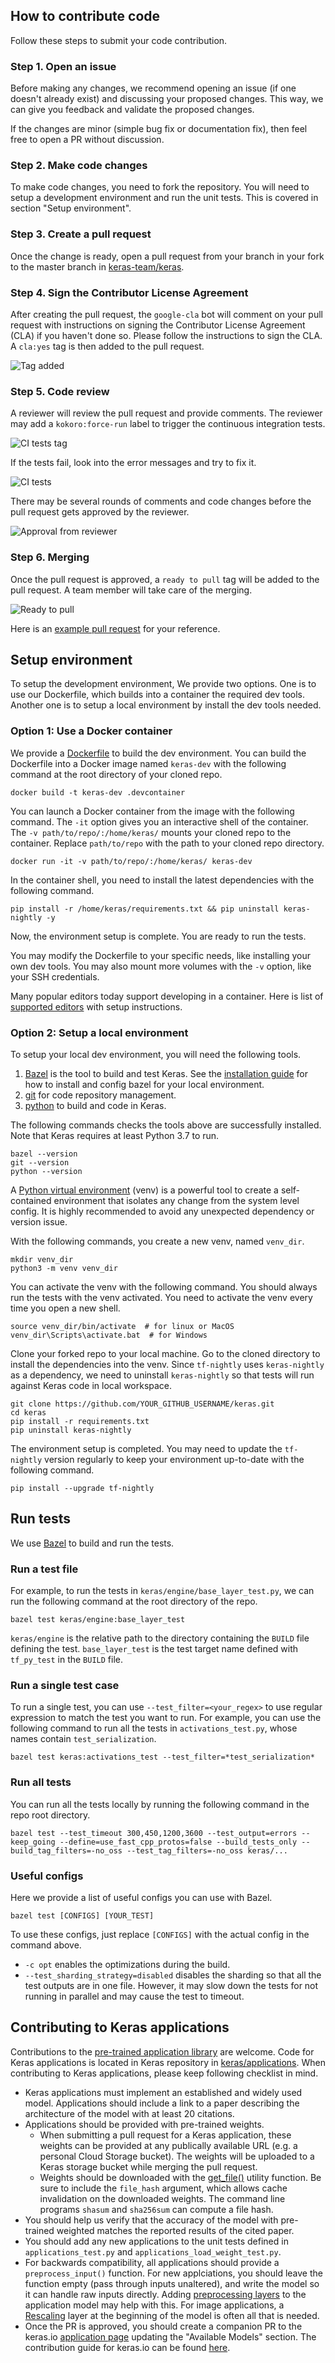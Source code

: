 ## How to contribute code

Follow these steps to submit your code contribution.

### Step 1. Open an issue

Before making any changes, we recommend opening an issue (if one doesn't already
exist) and discussing your proposed changes. This way, we can give you feedback
and validate the proposed changes.

If the changes are minor (simple bug fix or documentation fix), then feel free
to open a PR without discussion.

### Step 2. Make code changes

To make code changes, you need to fork the repository. You will need to setup a
development environment and run the unit tests. This is covered in section
"Setup environment".

### Step 3. Create a pull request

Once the change is ready, open a pull request from your branch in your fork to
the master branch in [keras-team/keras](https://github.com/keras-team/keras).

### Step 4. Sign the Contributor License Agreement

After creating the pull request, the `google-cla` bot will comment on your pull
request with instructions on signing the Contributor License Agreement (CLA) if
you haven't done so. Please follow the instructions to sign the CLA. A `cla:yes`
tag is then added to the pull request.

![Tag added](https://i.imgur.com/LHEdIfL.png)


### Step 5. Code review

A reviewer will review the pull request and provide comments. The reviewer may
add a `kokoro:force-run` label to trigger the continuous integration tests.

![CI tests tag](https://i.imgur.com/58NOCB0.png)

If the tests fail, look into the error messages and try to fix it.

![CI tests](https://i.imgur.com/vVY0dZD.png)

There may be
several rounds of comments and code changes before the pull request gets
approved by the reviewer.

![Approval from reviewer](https://i.imgur.com/Ywl4ets.png)

### Step 6. Merging

Once the pull request is approved, a `ready to pull` tag will be added to the
pull request. A team member will take care of the merging.

![Ready to pull](https://i.imgur.com/yCEqJsA.png)

Here is an [example pull request](https://github.com/keras-team/keras/pull/15015)
for your reference.

## Setup environment

To setup the development environment, We provide two options. One is to use our
Dockerfile, which builds into a container the required dev tools. Another one is
to setup a local environment by install the dev tools needed.

### Option 1: Use a Docker container

We provide a
[Dockerfile](https://github.com/keras-team/keras/blob/master/.devcontainer/Dockerfile)
to build the dev environment. You can build the Dockerfile into a Docker image
named `keras-dev` with the following command at the root directory of your
cloned repo.

```shell
docker build -t keras-dev .devcontainer
```

You can launch a Docker container from the image with the following command. The
`-it` option gives you an interactive shell of the container. The `-v
path/to/repo/:/home/keras/` mounts your cloned repo to the container. Replace
`path/to/repo` with the path to your cloned repo directory.

```shell
docker run -it -v path/to/repo/:/home/keras/ keras-dev
```

In the container shell, you need to install the latest dependencies with the
following command.

```shell
pip install -r /home/keras/requirements.txt && pip uninstall keras-nightly -y
```

Now, the environment setup is complete. You are ready to run the tests.

You may modify the Dockerfile to your specific needs, like installing your own
dev tools. You may also mount more volumes with the `-v` option, like your SSH
credentials.

Many popular editors today support developing in a container. Here is list of
[supported editors](https://discuss.tensorflow.org/t/setup-your-favorite-editor-to-develop-keras)
with setup instructions.

### Option 2: Setup a local environment

To setup your local dev environment, you will need the following tools.

1.  [Bazel](https://bazel.build/) is the tool to build and test Keras. See the
    [installation guide](https://docs.bazel.build/versions/4.0.0/install.html)
    for how to install and config bazel for your local environment.
2.  [git](https://github.com/) for code repository management.
3.  [python](https://www.python.org/) to build and code in Keras.

The following commands checks the tools above are successfully installed. Note
that Keras requires at least Python 3.7 to run.

```shell
bazel --version
git --version
python --version
```

A [Python virtual environment](https://docs.python.org/3/tutorial/venv.html)
(venv) is a powerful tool to create a self-contained environment that isolates
any change from the system level config. It is highly recommended to avoid any
unexpected dependency or version issue.

With the following commands, you create a new venv, named `venv_dir`.

```shell
mkdir venv_dir
python3 -m venv venv_dir
```

You can activate the venv with the following command. You should always run the
tests with the venv activated. You need to activate the venv every time you open
a new shell.

```shell
source venv_dir/bin/activate  # for linux or MacOS
venv_dir\Scripts\activate.bat  # for Windows
```

Clone your forked repo to your local machine. Go to the cloned directory to
install the dependencies into the venv. Since `tf-nightly` uses `keras-nightly`
as a dependency, we need to uninstall `keras-nightly` so that tests will run
against Keras code in local workspace.

```shell
git clone https://github.com/YOUR_GITHUB_USERNAME/keras.git
cd keras
pip install -r requirements.txt
pip uninstall keras-nightly
```

The environment setup is completed. You may need to update the `tf-nightly`
version regularly to keep your environment up-to-date with the following
command.

```shell
pip install --upgrade tf-nightly
```

## Run tests

We use [Bazel](https://bazel.build/) to build and run the tests.

### Run a test file

For example, to run the tests in `keras/engine/base_layer_test.py`,
we can run the following command at the root directory of the repo.

```shell
bazel test keras/engine:base_layer_test
```

`keras/engine` is the relative path to the directory containing the `BUILD` file
defining the test. `base_layer_test` is the test target name defined with
`tf_py_test` in the `BUILD` file.

### Run a single test case

To run a single test, you can use `--test_filter=<your_regex>`
to use regular expression to match the test you want to run. For example, you
can use the following command to run all the tests in `activations_test.py`,
whose names contain `test_serialization`.

```
bazel test keras:activations_test --test_filter=*test_serialization*
```

### Run all tests

You can run all the tests locally by running the following command in the repo
root directory.

```
bazel test --test_timeout 300,450,1200,3600 --test_output=errors --keep_going --define=use_fast_cpp_protos=false --build_tests_only --build_tag_filters=-no_oss --test_tag_filters=-no_oss keras/...
```

### Useful configs

Here we provide a list of useful configs you can use with Bazel.

```shell
bazel test [CONFIGS] [YOUR_TEST]
```

To use these configs, just replace `[CONFIGS]` with the actual config in the
command above.
* `-c opt` enables the optimizations during the build.
* `--test_sharding_strategy=disabled` disables the sharding so that all the
  test outputs are in one file.
  However, it may slow down the tests for not running in parallel
  and may cause the test to timeout.

## Contributing to Keras applications

Contributions to the
[pre-trained application library](https://keras.io/api/applications/) are
welcome. Code for Keras applications is located in Keras repository in
[keras/applications](https://github.com/keras-team/keras/blob/master/keras/applications).
When contributing to Keras applications, please keep following checklist in
mind.

-   Keras applications must implement an established and widely used model.
    Applications should include a link to a paper describing the architecture of
    the model with at least 20 citations.
-   Applications should be provided with pre-trained weights.
    -   When submitting a pull request for a Keras application, these weights
        can be provided at any publically available URL (e.g. a personal Cloud
        Storage bucket). The weights will be uploaded to a Keras storage bucket
        while merging the pull request.
    -   Weights should be downloaded with the
        [get_file()](https://keras.io/api/utils/python_utils/#getfile-function)
        utility function. Be sure to include the `file_hash` argument, which
        allows cache invalidation on the downloaded weights. The command line
        programs `shasum` and `sha256sum` can compute a file hash.
-   You should help us verify that the accuracy of the model with pre-trained
    weighted matches the reported results of the cited paper.
-   You should add any new applications to the unit tests defined in
    `applications_test.py` and `applications_load_weight_test.py`.
-   For backwards compatibility, all applications should provide a
    `preprocess_input()` function. For new applciations, you should leave the
    function empty (pass through inputs unaltered), and write the model so it
    can handle raw inputs directly. Adding
    [preprocessing layers](https://keras.io/guides/preprocessing_layers/) to the
    application model may help with this. For image applications, a
    [Rescaling](https://keras.io/api/layers/preprocessing_layers/image_preprocessing/rescaling/)
    layer at the beginning of the model is often all that is needed.
-   Once the PR is approved, you should create a companion PR to the keras.io
    [application page](https://keras.io/api/applications/) updating the
    "Available Models" section. The contribution guide for keras.io can be found
    [here](https://github.com/keras-team/keras-io/blob/master/contributor_guide.md).
